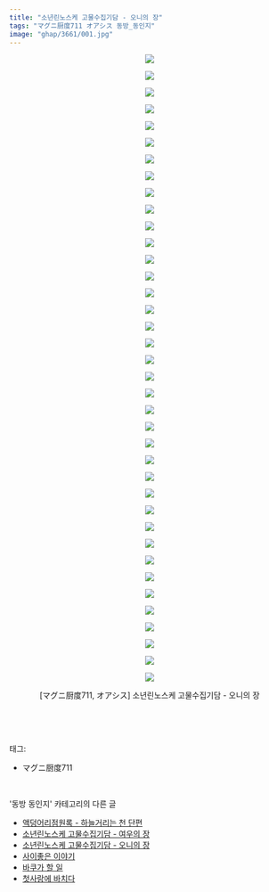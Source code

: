 ```yaml
---
title: "소년린노스케 고물수집기담 - 오니의 장"
tags: "マグニ厨度711 オアシス 동방_동인지"
image: "ghap/3661/001.jpg"
---
```

<div class="article">
<p style="text-align: center; clear: none; float: none;"><img src="{{ site.nasurl }}/ghap/3661/001.jpg"/></p>
<p style="text-align: center; clear: none; float: none;"><img src="{{ site.nasurl }}/ghap/3661/002.jpg"/></p>
<p style="text-align: center; clear: none; float: none;"><img src="{{ site.nasurl }}/ghap/3661/003.jpg"/></p>
<p style="text-align: center; clear: none; float: none;"><img src="{{ site.nasurl }}/ghap/3661/004.jpg"/></p>
<p style="text-align: center; clear: none; float: none;"><img src="{{ site.nasurl }}/ghap/3661/005.jpg"/></p>
<p style="text-align: center; clear: none; float: none;"><img src="{{ site.nasurl }}/ghap/3661/006.jpg"/></p>
<p style="text-align: center; clear: none; float: none;"><img src="{{ site.nasurl }}/ghap/3661/007.jpg"/></p>
<p style="text-align: center; clear: none; float: none;"><img src="{{ site.nasurl }}/ghap/3661/008.jpg"/></p>
<p style="text-align: center; clear: none; float: none;"><img src="{{ site.nasurl }}/ghap/3661/009.jpg"/></p>
<p style="text-align: center; clear: none; float: none;"><img src="{{ site.nasurl }}/ghap/3661/010.jpg"/></p>
<p style="text-align: center; clear: none; float: none;"><img src="{{ site.nasurl }}/ghap/3661/011.jpg"/></p>
<p style="text-align: center; clear: none; float: none;"><img src="{{ site.nasurl }}/ghap/3661/012.jpg"/></p>
<p style="text-align: center; clear: none; float: none;"><img src="{{ site.nasurl }}/ghap/3661/013.jpg"/></p>
<p style="text-align: center; clear: none; float: none;"><img src="{{ site.nasurl }}/ghap/3661/014.jpg"/></p>
<p style="text-align: center; clear: none; float: none;"><img src="{{ site.nasurl }}/ghap/3661/015.jpg"/></p>
<p style="text-align: center; clear: none; float: none;"><img src="{{ site.nasurl }}/ghap/3661/016.jpg"/></p>
<p style="text-align: center; clear: none; float: none;"><img src="{{ site.nasurl }}/ghap/3661/017.jpg"/></p>
<p style="text-align: center; clear: none; float: none;"><img src="{{ site.nasurl }}/ghap/3661/018.jpg"/></p>
<p style="text-align: center; clear: none; float: none;"><img src="{{ site.nasurl }}/ghap/3661/019.jpg"/></p>
<p style="text-align: center; clear: none; float: none;"><img src="{{ site.nasurl }}/ghap/3661/020.jpg"/></p>
<p style="text-align: center; clear: none; float: none;"><img src="{{ site.nasurl }}/ghap/3661/021.jpg"/></p>
<p style="text-align: center; clear: none; float: none;"><img src="{{ site.nasurl }}/ghap/3661/022.jpg"/></p>
<p style="text-align: center; clear: none; float: none;"><img src="{{ site.nasurl }}/ghap/3661/023.jpg"/></p>
<p style="text-align: center; clear: none; float: none;"><img src="{{ site.nasurl }}/ghap/3661/024.jpg"/></p>
<p style="text-align: center; clear: none; float: none;"><img src="{{ site.nasurl }}/ghap/3661/025.jpg"/></p>
<p style="text-align: center; clear: none; float: none;"><img src="{{ site.nasurl }}/ghap/3661/026.jpg"/></p>
<p style="text-align: center; clear: none; float: none;"><img src="{{ site.nasurl }}/ghap/3661/027.jpg"/></p>
<p style="text-align: center; clear: none; float: none;"><img src="{{ site.nasurl }}/ghap/3661/028.jpg"/></p>
<p style="text-align: center; clear: none; float: none;"><img src="{{ site.nasurl }}/ghap/3661/029.jpg"/></p>
<p style="text-align: center; clear: none; float: none;"><img src="{{ site.nasurl }}/ghap/3661/030.jpg"/></p>
<p style="text-align: center; clear: none; float: none;"><img src="{{ site.nasurl }}/ghap/3661/031.jpg"/></p>
<p style="text-align: center; clear: none; float: none;"><img src="{{ site.nasurl }}/ghap/3661/032.jpg"/></p>
<p style="text-align: center; clear: none; float: none;"><img src="{{ site.nasurl }}/ghap/3661/033.jpg"/></p>
<p style="text-align: center; clear: none; float: none;"><img src="{{ site.nasurl }}/ghap/3661/034.jpg"/></p>
<p style="text-align: center; clear: none; float: none;"><img src="{{ site.nasurl }}/ghap/3661/035.jpg"/></p>
<p style="text-align: center; clear: none; float: none;"><img src="{{ site.nasurl }}/ghap/3661/036.jpg"/></p>
<p style="text-align: center; clear: none; float: none;"><img src="{{ site.nasurl }}/ghap/3661/037.jpg"/></p>
<p style="text-align: center; clear: none; float: none;"><img src="{{ site.nasurl }}/ghap/3661/038.jpg"/></p>
<p style="text-align: center; clear: none; float: none;">[マグニ厨度711, オアシス] 소년린노스케 고물수집기담 - 오니의 장</p>
<p><br/></p>
</div><br/>
<div class="tagTrail">
<p>태그: </p>
<ul>
<li>マグニ厨度711</li>
</ul>
</div><br/>
<div class="another">
<p>'동방 동인지' 카테고리의 다른 글</p>
<ul>
<li><a href="/2017-08-28-ghap_3663">액덩어리점원록 - 하늘거리는 천 단편</a></li>
<li><a href="/2017-08-28-ghap_3662">소년린노스케 고물수집기담 - 여우의 장</a></li>
<li><a href="/2017-08-28-ghap_3661">소년린노스케 고물수집기담 - 오니의 장</a></li>
<li><a href="/2017-08-21-ghap_3655">사이좋은 이야기</a></li>
<li><a href="/2017-08-21-ghap_3654">바쿠가 할 일</a></li>
<li><a href="/2017-08-16-ghap_3651">첫사랑에 바치다</a></li>
</ul>
</div><br/>
<div class="cb_module cb_fluid">
<div class="cb_wrt cb_profile">
</div><!-- commentList close -->
</div><br/>
